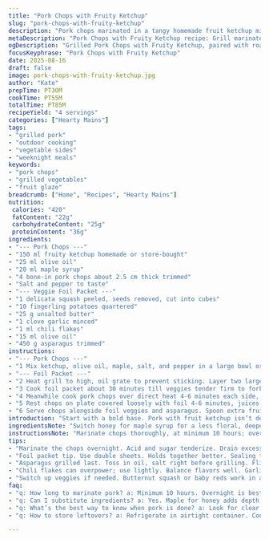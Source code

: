 ```yaml
---
title: "Pork Chops with Fruity Ketchup"
slug: "pork-chops-with-fruity-ketchup"
description: "Pork chops marinated in a tangy homemade fruit ketchup mixed with olive oil and maple syrup. Grilled to a pink center, paired with a foil packet of roasted delicata squash, fingerling potatoes, and garlicky chilli flakes. Finished with charred asparagus tossed in oil. Easy but precise with flavors balanced. No eggs, nuts, or lactose. Swapped honey for maple for earthiness. Delicata and fingerlings change texture and sweetness profiles. A twist on classic pork grilling, focusing on tactile and visual cues more than clocks. Grill hot, watch the sizzle and juices. Foil packet steams and roasts veggies turning tender and caramelized. Crisp asparagus last for bite and color. Ideal for backyard cookouts or weeknight grills."
metaDescription: "Pork Chops with Fruity Ketchup recipe: Grill marinated chops and veggies, balanced flavors, easy marinating, a twist on classic grilling techniques."
ogDescription: "Grilled Pork Chops with Fruity Ketchup, paired with roasted squash and asparagus for a backyard grill experience like no other."
focusKeyphrase: "Pork Chops with Fruity Ketchup"
date: 2025-08-16
draft: false
image: pork-chops-with-fruity-ketchup.jpg
author: "Kate"
prepTime: PT30M
cookTime: PT55M
totalTime: PT85M
recipeYield: "4 servings"
categories: ["Hearty Mains"]
tags:
- "grilled pork"
- "outdoor cooking"
- "vegetable sides"
- "weeknight meals"
keywords:
- "pork chops"
- "grilled vegetables"
- "fruit glaze"
breadcrumb: ["Home", "Recipes", "Hearty Mains"]
nutrition: 
 calories: "420"
 fatContent: "22g"
 carbohydrateContent: "25g"
 proteinContent: "36g"
ingredients:
- "--- Pork Chops ---"
- "150 ml fruity ketchup homemade or store-bought"
- "25 ml olive oil"
- "20 ml maple syrup"
- "4 bone-in pork chops about 2.5 cm thick trimmed"
- "Salt and pepper to taste"
- "--- Veggie Foil Packet ---"
- "1 delicata squash peeled, seeds removed, cut into cubes"
- "10 fingerling potatoes quartered"
- "25 g unsalted butter"
- "1 clove garlic minced"
- "1 ml chili flakes"
- "15 ml olive oil"
- "450 g asparagus trimmed"
instructions:
- "--- Pork Chops ---"
- "1 Mix ketchup, olive oil, maple, salt, and pepper in a large bowl or ziplock. Add chops, coat fully. Cover tightly. Fridge marinate at least 10 hours or freeze at this point. Drain well before grilling. The sugars in ketchup caramelize quickly so dryness on surface critical."
- "--- Foil Packet ---"
- "2 Heat grill to high, oil grate to prevent sticking. Layer two large foil sheets. Add squash, potatoes, butter chunks, garlic, chili flakes, salt and pepper. Fold edges tight, seal to trap steam but not balloon. Place on one side of grill away from direct flames."
- "3 Cook foil packet about 30 minutes till veggies tender firm to fork but starting to brown. Listen for gentle hissing inside packet; that steam is magic melting tough starch to creamy. Don’t open too soon or moisture escapes."
- "4 Meanwhile cook pork chops over direct heat 4-6 minutes each side, watch for wisps of smoke and juices running clear or faintly pink. A finger test helps here; firm but springy."
- "5 Rest chops on plate covered loosely with foil 4-6 minutes, juices redistribute. Saves dryness. Toss asparagus in oil, salt, pepper, grill directly turning every 2 minutes until just charred and crisp-tender, about 8-10 minutes total. Color shift and snapping sound key indicators. Overcooking kills vibrancy and snap."
- "6 Serve chops alongside foil veggies and asparagus. Spoon extra fruity ketchup on side. Sweet tang cut by smoky char. Crunch of spear brightens richness of pork and buttered roots."
introduction: "Start with a bold base. Pork with fruit ketchup isn’t dessert, it’s smart sweet-savory street food. Marinate overnight or freeze marinated chops to save time. Ketchup, oil, and maple syrup form a glaze that thickens and crisps on the grill. Watch closely; sugar burns fast but you want that crust. The foil packet tricks: it steams and roasts simultaneously. Delicata squash sweetens, fingerlings earthy, both softened by butter and garlic. Chili flakes add heat that wakes the palate. Asparagus grilled last; quick and bright with snap. Texture contrast critical. Expect sizzle, smell garlic caramelize, see blistered skins and pink chops. A no-fuss dish that demands attention to timing and feel. Fork test veggies gently; chops spring when done. Char, not blackness, is the sweet spot. Perfect for outdoor cooks who value flavor over fuss."
ingredientsNote: "Switch honey for maple syrup for a less floral, deeper sweetness that thickens better over heat. If delicata squash unavailable, use butternut or kabocha, but adjust cooking time—they’re denser. Fingerling potatoes swapped for baby red potatoes for milder skin texture. Butter adds richness and helps caramelize veggies; substitutes like ghee or a drizzle of bacon fat work brilliantly for more complexity or dairy-free. Garlic minced fresh releases vibrant pungency; pre-minced turns bitter quickly. Chili flakes use sparingly to avoid overpowering the fruit tang. Olive oil essential for grilling and tying ingredients; avocado oil can tolerate higher heat but lacks the fruity notes. Pork chop thickness critical: thinner chops dry out fast. Boneless can substitute but watch cook times—reduce by a minute each side. Salt just before grilling; salt draws moisture out prematurely if applied during marinate for too long. Phenomenon of surfaces drying ensures good sear."
instructionsNote: "Marinate chops thoroughly, at minimum 10 hours; overnight better. This allows acid and sugar to tenderize without melting surface into mush; you want intact texture beneath caramelized skin. Drain before grilling; excess moisture steams, preventing crust formation. Using two sheets of foil gives strength and better sealed packets—watch for leaks. Cooking foil veggies away from flames prevents blackening while retaining smokey flavor from indirect heat. Listen for soft steam inside packet—sign your veggies are cooking just right. Pierce only if you want dry rather than tender. Grill chops over hot direct heat. Look for tightening, browning edges, and juices curling but still pink inside. Avoid poking too often, leaks moisture, dries meat. Resting essential; that’s when proteins relax, juice redistributes, avoiding dry ends. Asparagus grilled last; toss in oil, salt, pepper just before or they dry out. Flip often; you want even grill marks but maintain bite. Visual indicators like color change from vibrant green to olive-green, slight cracking skin; texture should be firm with slight snap. Serve immediately; flavors fade as asparagus overcooks and chops cool."
tips:
- "Marinate the chops overnight. Acid and sugar tenderize. Drain excess before grilling. Prevents steaming. Searing is key. Keep an eye on temp."
- "Foil packet tip. Use double sheets. Holds together better. Sealing tight prevents moisture loss. Listen for hissing; that’s cooking magic."
- "Asparagus grilled last. Toss in oil, salt right before grilling. Flip often. Perfect char marks. Maintain crispness. Avoid drying out."
- "Chili flakes can overpower; use lightly. Balance flavors well. Garlic can burn easily; fresh is best. Pre-minced might give bitterness."
- "Switch up veggies if needed. Butternut squash or baby reds work in a pinch. Adjust cooking time for denser options. Oils vary heat tolerance too."
faq:
- "q: How long to marinate pork? a: Minimum 10 hours. Overnight is best. Flavor deepens, texture holds. Drain before grill to avoid sogginess."
- "q: Can I substitute ingredients? a: Yes. Maple for honey adds depth. Olive oil can be swapped for avocado oil if needed. Just watch heat tolerance."
- "q: What’s the best way to know when pork is done? a: Look for clear juices, slight pink inside. Firm touch but springy texture; that’s your cue."
- "q: How to store leftovers? a: Refrigerate in airtight container. Consume within 3-5 days. Reheat gently to avoid drying out. Use low heat if possible."

---
```


